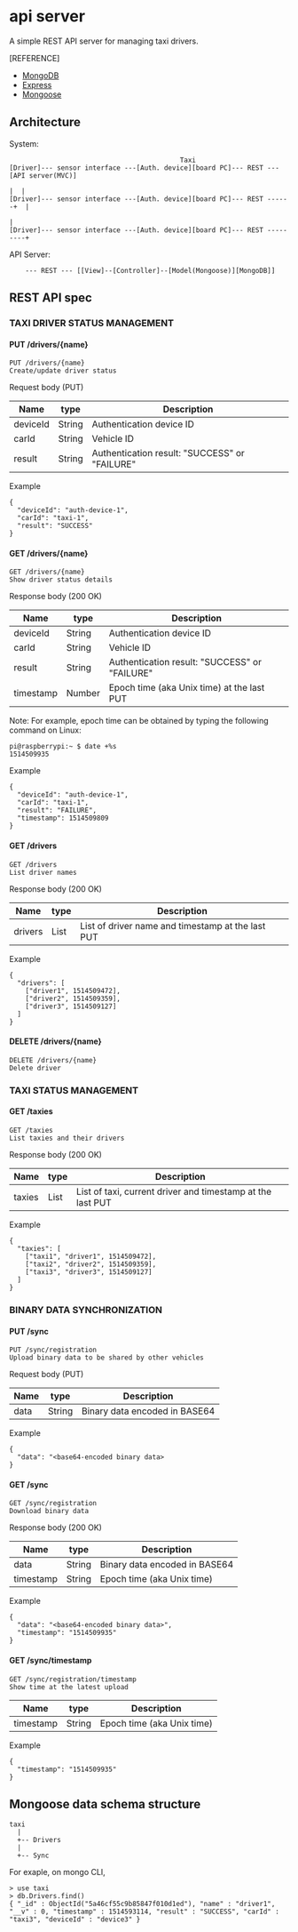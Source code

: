 # api server

A simple REST API server for managing taxi drivers.

[REFERENCE]
- [MongoDB](https://www.mongodb.com/)
- [Express](https://developer.mozilla.org/en-US/docs/Learn/Server-side/Express_Nodejs)
- [Mongoose](http://mongoosejs.com/docs/)

## Architecture

System:
```
                                           Taxi
[Driver]--- sensor interface ---[Auth. device][board PC]--- REST ---[API server(MVC)]
                                                                       |  |
[Driver]--- sensor interface ---[Auth. device][board PC]--- REST ------+  |
                                                                          |
[Driver]--- sensor interface ---[Auth. device][board PC]--- REST ---------+
```

API Server:
```
    --- REST --- [[View]--[Controller]--[Model(Mongoose)][MongoDB]]
```

## REST API spec

### TAXI DRIVER STATUS MANAGEMENT

#### PUT /drivers/{name}
```
PUT /drivers/{name}
Create/update driver status
```
Request body (PUT)

|Name        |type   |Description                                   |
|------------|-------|----------------------------------------------|
|deviceId    |String |Authentication device ID                      |
|carId       |String |Vehicle ID                                    |
|result      |String |Authentication result: "SUCCESS" or "FAILURE" |

Example
```
{
  "deviceId": "auth-device-1",
  "carId": "taxi-1",
  "result": "SUCCESS"
}
```

#### GET /drivers/{name}
```
GET /drivers/{name}
Show driver status details
```
Response body (200 OK)

|Name        |type   |Description                                   |
|------------|-------|----------------------------------------------|
|deviceId    |String |Authentication device ID                      |
|carId       |String |Vehicle ID                                    |
|result      |String |Authentication result: "SUCCESS" or "FAILURE" |
|timestamp   |Number |Epoch time (aka Unix time) at the last PUT    |

Note: For example, epoch time can be obtained by typing the following command on Linux: 
```
pi@raspberrypi:~ $ date +%s
1514509935
```

Example
```
{
  "deviceId": "auth-device-1",
  "carId": "taxi-1",
  "result": "FAILURE",
  "timestamp": 1514509809
}
```

#### GET /drivers
```
GET /drivers
List driver names
```
Response body (200 OK)

|Name        |type   |Description                                       |
|------------|-------|--------------------------------------------------|
|drivers     |List   |List of driver name and timestamp at the last PUT |

Example
```
{
  "drivers": [
    ["driver1", 1514509472],
    ["driver2", 1514509359],
    ["driver3", 1514509127]
  ]
}
```

#### DELETE /drivers/{name}
```
DELETE /drivers/{name}
Delete driver
```

### TAXI STATUS MANAGEMENT

#### GET /taxies
```
GET /taxies
List taxies and their drivers
```
Response body (200 OK)

|Name        |type   |Description                                                |
|------------|-------|-----------------------------------------------------------|
|taxies      |List   |List of taxi, current driver and timestamp at the last PUT |

Example
```
{
  "taxies": [
    ["taxi1", "driver1", 1514509472],
    ["taxi2", "driver2", 1514509359],
    ["taxi3", "driver3", 1514509127]
  ]
}
```

### BINARY DATA SYNCHRONIZATION

#### PUT /sync
```
PUT /sync/registration
Upload binary data to be shared by other vehicles
```
Request body (PUT)

|Name        |type   |Description                                   |
|------------|-------|----------------------------------------------|
|data        |String |Binary data encoded in BASE64                 |

Example
```
{
  "data": "<base64-encoded binary data>
}
```

#### GET /sync
```
GET /sync/registration
Download binary data
```
Response body (200 OK)

|Name        |type   |Description                                   |
|------------|-------|----------------------------------------------|
|data        |String |Binary data encoded in BASE64                 |
|timestamp   |String |Epoch time (aka Unix time)                    |

Example
```
{
  "data": "<base64-encoded binary data>",
  "timestamp": "1514509935"
}
```

#### GET /sync/timestamp
```
GET /sync/registration/timestamp
Show time at the latest upload
```
|Name        |type   |Description                                   |
|------------|-------|----------------------------------------------|
|timestamp   |String |Epoch time (aka Unix time)                    |

Example
```
{
  "timestamp": "1514509935"
}
```

## Mongoose data schema structure

```
taxi
  |
  +-- Drivers
  |
  +-- Sync
```

For exaple, on mongo CLI,
```
> use taxi
> db.Drivers.find()
{ "_id" : ObjectId("5a46cf55c9b85847f010d1ed"), "name" : "driver1", "__v" : 0, "timestamp" : 1514593114, "result" : "SUCCESS", "carId" : "taxi3", "deviceId" : "device3" }
```

